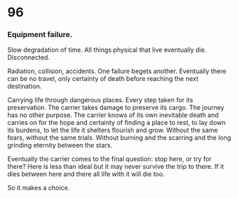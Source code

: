 # 96

### Equipment failure.
  
Slow degradation of time. All things physical that live eventually die. Disconnected.

Radiation, collision, accidents. One failure begets another. Eventually there can be no travel, only certainty of death before reaching the next destination. 

Carrying life through dangerous places. Every step taken for its preservation. The carrier takes damage to preserve its cargo. The journey has no other purpose. The carrier knows of its own inevitable death and carries on for the hope and certainty of finding a place to rest, to lay down its burdens, to let the life it shelters flourish and grow. Without the same fears, without the same trials. Without burning and the scarring and the long grinding eternity between the stars.

Eventually the carrier comes to the final question: stop here, or try for there? Here is less than ideal but it may never survive the trip to there. If it dies between here and there all life with it will die too. 

So it makes a choice. 